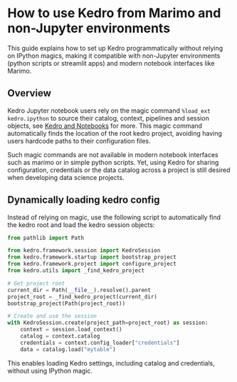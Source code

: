 # How to use Kedro from Marimo and non-Jupyter environments

This guide explains how to set up Kedro programmatically without relying on IPython magics, making it compatible with non-Jupyter environments (python scripts or streamlit apps) and modern notebook interfaces like Marimo.

## Overview

Kedro Jupyter notebook users rely on the magic command `%load_ext kedro.ipython` to source their catalog, context, pipelines and session objects, see [Kedro and Notebooks](../notebooks_and_ipython/kedro_and_notebooks.md) for more. This magic command automatically finds the location of the root kedro project, avoiding having users hardcode paths to their configuration files.

Such magic commands are not available in modern notebook interfaces such as marimo or in simple python scripts. Yet, using Kedro for sharing configuration, credentials or the data catalog across a project is still desired when developing data science projects.

## Dynamically loading kedro config

Instead of relying on magic, use the following script to automatically find the kedro root and load the kedro session objects:

```python
from pathlib import Path

from kedro.framework.session import KedroSession
from kedro.framework.startup import bootstrap_project
from kedro.framework.project import configure_project
from kedro.utils import _find_kedro_project

# Get project root
current_dir = Path(__file__).resolve().parent
project_root = _find_kedro_project(current_dir)
bootstrap_project(Path(project_root))

# Create and use the session
with KedroSession.create(project_path=project_root) as session:
    context = session.load_context()
    catalog = context.catalog
    credentials = context.config_loader["credentials"]
    data = catalog.load("mytable")
```

This enables loading Kedro settings, including catalog and credentials, without using IPython magic.
